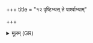 +++
title = "१२ पृष्टिभ्यस् ते पार्श्वाभ्याम्"

+++
<details><summary>मूलम् (GR)</summary>

पृष्टिभ्यस् ते पार्श्वाभ्यां  
श्रोणिभ्यां परि भंससः ।  
(…) ॥ +++(see 9cdef)+++
</details>